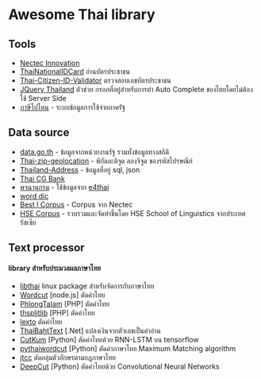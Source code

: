 # Awesome Thai library


## Tools 
- [Nectec Innovation](https://www.nectec.or.th/innovation/innovation-software/)
- [ThaiNationalIDCard](https://github.com/chakphanu/ThaiNationalIDCard) อ่านบัตรประชาชน
- [Thai-Citizen-ID-Validator](https://github.com/codeforthailand/Thai-Citizen-ID-Validator) ตรวจสอบเลขบัตรประชาชน
- [JQuery Thailand](https://github.com/earthchie/jquery.Thailand.js) ตัวช่วย กรอกที่อยู่สำหรับการทำ Auto Complete ของไทยโดยไม่ต้องใช้ Server Side
- [ภาษีไปไหน](https://govspending.data.go.th) - ระบบข้อมูลการใช้จ่ายภาครัฐ

## Data source
- [data.go.th](https://data.go.th) - ข้อมูลจากหน่วยงานรัฐ รวมทั้งข้อมูลทางสถิติ
- [Thai-zip-geolocation](https://github.com/rathpanyowat/Thai-zip-code-latitude-and-longitude) - พิกัดละติจูด ลองจิจูด ของรหัสไปรษณีย์
- [Thailand-Address](https://github.com/Cerberus/Thailand-Address) - ข้อมูลที่อยู่ sql, json
- [Thai CG Bank](https://github.com/crishoj/thcg)
- [พจนานุกรม](https://raw.githubusercontent.com/korakot/thainlp/master/royin_dict_2542.tsv) - ใช้ข้อมูลจาก [e4thai](http://www.e4thai.com/e4e/images/program/royal_thai_dictionary_2542.zip)
- [word dic](https://gist.github.com/anonymous/36568e5aaa73790e718757ff5f481afe) 
- [Best I Corpus](https://www.nectec.or.th/corpus/index.php?league=pm) - Corpus จาก Nectec
- [HSE Corpus](http://web-corpora.net/ThaiCorpus/) - รวบรวมและจัดทำขึ้นโดย HSE School of Linguistics จากประเทศรัสเซีย


## Text processor
#### library สำหรับประมวลผลภาษาไทย 
- [libthai](https://linux.thai.net/projects/libthai) linux package สำหรับจัดการกับภาษาไทย
- [Wordcut](https://github.com/veer66/wordcut) [node.js] ตัดคำไทย
- [PhlongTaIam](https://github.com/veer66/PhlongTaIam) [PHP] ตัดคำไทย
- [thsplitlib](https://github.com/moohooooo/thsplitlib) [PHP] ตัดคำไทย
- [lexto](https://github.com/telember/lexto) ตัดคำไทย
- [ThaiBahtText](https://github.com/greatfriends/ThaiBahtText) [.Net] แปลงเงินจากตัวเลขเป็นคำอ่าน
- [CutKum](https://github.com/pucktada/cutkum) [Python] ตัดคำไทยด้วย RNN-LSTM บน tensorflow
- [pythaiwordcut](https://github.com/narongdejsrn/) [Python] ตัดคำภาษาไทย Maximum Matching algorithm
- [jtcc](https://github.com/wittawatj/jtcc) ตัดกลุ่มตัวอักษรตามกฎภาษาไทย
- [DeepCut](https://github.com/rkcosmos/deepcut) [Python] ตัดคำไทยด้วย Convolutional Neural Networks
